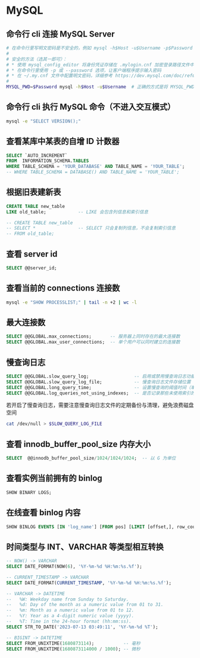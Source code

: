 # MySQL

## 命令行 cli 连接 MySQL Server

```bash
# 在命令行里写明文密码是不安全的，例如 mysql -h$Host -u$Username -p$Password 会报 [Warning] Using a password on the command line interface can be insecure.
# 
# 安全的方法（选其一即可）：
# * 使用 mysql_config_editor 将身份凭证存储在 .mylogin.cnf 加密登录路径文件中，参考 https://dev.mysql.com/doc/refman/8.0/en/mysql-config-editor.html
# * 在命令行里使用 -p 或 --password 选项，让客户端程序提示输入密码
# * 在 ~/.my.cnf 文件中配置明文密码，详细参考 https://dev.mysql.com/doc/refman/8.0/en/password-security-user.html#:~:text=%5Bclient%5D%0Apassword%3Dpassword
# 
MYSQL_PWD=$Password mysql -h$Host -u$Username  # 正确的方式是将 MYSQL_PWD 环境变量在其他地方进行设置
```

## 命令行 cli 执行 MySQL 命令（不进入交互模式）

```bash
mysql -e "SELECT VERSION();"
```

## 查看某库中某表的自增 ID 计数器

```sql
SELECT `AUTO_INCREMENT` 
FROM  INFORMATION_SCHEMA.TABLES 
WHERE TABLE_SCHEMA = 'YOUR_DATABASE' AND TABLE_NAME = 'YOUR_TABLE';
-- WHERE TABLE_SCHEMA = DATABASE() AND TABLE_NAME = 'YOUR_TABLE';
```

## 根据旧表建新表

```sql
CREATE TABLE new_table
LIKE old_table;            -- LIKE 会包含列信息和索引信息

-- CREATE TABLE new_table
-- SELECT *                -- SELECT 只会复制列信息，不会复制索引信息
-- FROM old_table;      
```

## 查看 server id

```sql
SELECT @@server_id;
```

## 查看当前的 connections 连接数

```bash
mysql -e "SHOW PROCESSLIST;" | tail -n +2 | wc -l
```

## 最大连接数

```sql
SELECT @@GLOBAL.max_connections;       -- 服务器上同时存在的最大连接数
SELECT @@GLOBAL.max_user_connections;  -- 单个用户可以同时建立的连接数
```

## 慢查询日志

```sql
SELECT @@GLOBAL.slow_query_log;                 -- 启用或禁用慢查询日志功能（有效值：ON/1、OFF/0）
SELECT @@GLOBAL.slow_query_log_file;            -- 慢查询日志文件存储位置
SELECT @@GLOBAL.long_query_time;                -- 设置慢查询的阈值时间（单位：秒）
SELECT @@GLOBAL.log_queries_not_using_indexes;  -- 是否记录那些未使用索引的查询语句到慢查询日志中（有效值：ON/1、OFF/0）
```

若开启了慢查询日志，需要注意慢查询日志文件的定期备份与清理，避免浪费磁盘空间

```bash
cat /dev/null > $SLOW_QUERY_LOG_FILE
```

## 查看 innodb_buffer_pool_size 内存大小

```sql
SELECT  @@innodb_buffer_pool_size/1024/1024/1024;  -- 以 G 为单位
```

## 查看实例当前拥有的 binlog

```sql
SHOW BINARY LOGS;
```

## 在线查看 binlog 内容

```sql
SHOW BINLOG EVENTS [IN 'log_name'] [FROM pos] [LIMIT [offset,], row_count];
```

## 时间类型与 INT、VARCHAR 等类型相互转换

```sql
-- NOW() -> VARCHAR
SELECT DATE_FORMAT(NOW(6), '%Y-%m-%d %H:%m:%s.%f');

-- CURRENT_TIMESTAMP -> VARCHAR
SELECT DATE_FORMAT(CURRENT_TIMESTAMP, '%Y-%m-%d %H:%m:%s.%f');

-- VARCHAR -> DATETIME
--   %W: Weekday name from Sunday to Saturday.
--   %d: Day of the month as a numeric value from 01 to 31.
--   %m: Month as a numeric value from 01 to 12.
--   %Y: Year as a 4-digit numeric value (yyyy).
--   %T: Time in the 24-hour format (hh:mm:ss).
SELECT STR_TO_DATE('2023-07-13 03:49:11', '%Y-%m-%d %T');

-- BIGINT -> DATETIME
SELECT FROM_UNIXTIME(1680873114);           -- 毫秒
SELECT FROM_UNIXTIME(1680873114000 / 1000); -- 微秒
```
